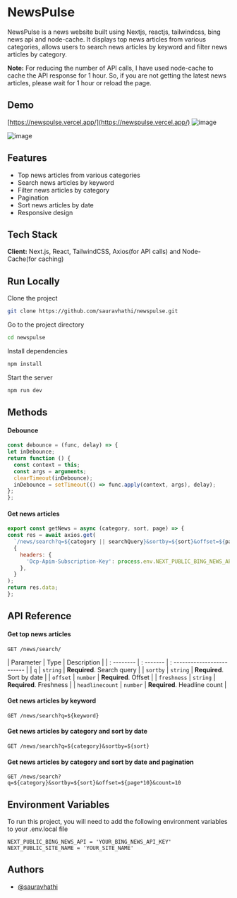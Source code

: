 # NewsPulse

NewsPulse is a news website built using Nextjs, reactjs, tailwindcss, bing news api and node-cache. It displays top news articles from various categories, allows users to search news articles by keyword and filter news articles by category.

**Note:** For reducing the number of API calls, I have used node-cache to cache the API response for 1 hour. So, if you are not getting the latest news articles, please wait for 1 hour or reload the page.

## Demo

[https://newspulse.vercel.app/](https://newspulse.vercel.app/)
![image](https://user-images.githubusercontent.com/61316762/226770596-cd05aebb-a645-4da3-b1ec-208bb10c8e2e.png)

![image](https://user-images.githubusercontent.com/61316762/226770611-626ec4c3-784d-400c-9c8b-4fee9d6b8cea.png)

## Features

- Top news articles from various categories
- Search news articles by keyword
- Filter news articles by category
- Pagination
- Sort news articles by date
- Responsive design

## Tech Stack

 **Client:** Next.js, React, TailwindCSS, Axios(for API calls) and Node-Cache(for caching)

## Run Locally

Clone the project

  ```bash
  git clone https://github.com/sauravhathi/newspulse.git
```

Go to the project directory

  ```bash
  cd newspulse
```

Install dependencies

  ```bash
  npm install
```

Start the server

  ```bash
  npm run dev
```

## Methods

#### Debounce

  ```javascript
const debounce = (func, delay) => {
  let inDebounce;
  return function () {
    const context = this;
    const args = arguments;
    clearTimeout(inDebounce);
    inDebounce = setTimeout(() => func.apply(context, args), delay);
  };
};
```

#### Get news articles

  ```javascript
export const getNews = async (category, sort, page) => {
  const res = await axios.get(
    `/news/search?q=${category || searchQuery}&sortby=${sort}&offset=${page*10}&count=10`,
    {
      headers: {
        'Ocp-Apim-Subscription-Key': process.env.NEXT_PUBLIC_BING_NEWS_API,
      },
    }
  );
  return res.data;
};
```
## API Reference

#### Get top news articles

  ```http
  GET /news/search/
```

| Parameter | Type | Description |
| : -------- | : ------- | : ------------------------- |
| `q` | `string` | **Required**. Search query |
| `sortby` | `string` | **Required**. Sort by date |
| `offset` | `number` | **Required**. Offset |
| `freshness` | `string` | **Required**. Freshness |
| `headlinecount` | `number` | **Required**. Headline count |

#### Get news articles by keyword

  ```http
  GET /news/search?q=${keyword}
```

#### Get news articles by category and sort by date

  ```http
  GET /news/search?q=${category}&sortby=${sort}
```

#### Get news articles by category and sort by date and pagination

  ```http
  GET /news/search?q=${category}&sortby=${sort}&offset=${page*10}&count=10
```

## Environment Variables

To run this project, you will need to add the following environment variables to your .env.local file

`NEXT_PUBLIC_BING_NEWS_API = 'YOUR_BING_NEWS_API_KEY'`
`NEXT_PUBLIC_SITE_NAME = 'YOUR_SITE_NAME'`

## Authors

- [@sauravhathi](https://www.github.com/sauravhathi)
